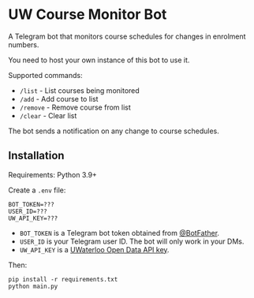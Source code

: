 # UW Course Monitor Bot
A Telegram bot that monitors course schedules for changes in enrolment numbers.

You need to host your own instance of this bot to use it.

Supported commands:
- `/list` - List courses being monitored
- `/add` - Add course to list
- `/remove` - Remove course from list
- `/clear` - Clear list

The bot sends a notification on any change to course schedules.

## Installation
Requirements: Python 3.9+

Create a `.env` file:
```text
BOT_TOKEN=???
USER_ID=???
UW_API_KEY=???
```
- `BOT_TOKEN` is a Telegram bot token obtained from [@BotFather](https://t.me/BotFather).
- `USER_ID` is your Telegram user ID. The bot will only work in your DMs.
- `UW_API_KEY` is a [UWaterloo Open Data API key](https://uwaterloo.atlassian.net/wiki/spaces/UWAPI/pages/34025641600/Getting+Started+-+OpenAPI).

Then:
```commandline
pip install -r requirements.txt
python main.py
```
